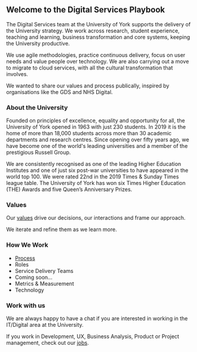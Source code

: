 ## Welcome to the Digital Services Playbook
The Digital Services team at the University of York supports the delivery of the University strategy. We work across research, student experience, teaching and learning, business transformation and core systems, keeping the University productive.

We use agile methodologies, practice continuous delivery, focus on user needs and value people over technology. We are also carrying out a move to migrate to cloud services, with all the cultural transformation that involves.

We wanted to share our values and process publically, inspired by organisations like the GDS and NHS Digital.

### About the University

Founded on principles of excellence, equality and opportunity for all, the University of York opened in 1963 with just 230 students. In 2019 it is the home of more than 18,000 students across more than 30 academic departments and research centres. Since opening over fifty years ago, we have become one of the world's leading universities and a member of the prestigious Russell Group.

We are consistently recognised as one of the leading Higher Education Institutes and one of just six post-war universities to have appeared in the world top 100. We were rated 22nd in the 2019 Times & Sunday Times league table. The University of York has won six Times Higher Education (THE) Awards and five Queen’s Anniversary Prizes.

### Values

Our [values](values.md) drive our decisions, our interactions and frame our approach.

We iterate and refine them as we learn more.

### How We Work
* [Process](process.md)
* Roles
* Service Delivery Teams
* Coming soon...
* Metrics & Measurement
* Technology

### Work with us
We are always happy to have a chat if you are interested in working in the IT/Digital area at the University.

If you work in Development, UX, Business Analysis, Product or Project management, check out our [jobs](https://jobs.york.ac.uk/).
